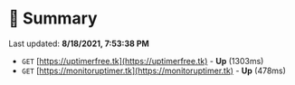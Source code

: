 # 📖 Summary
Last updated: **8/18/2021, 7:53:38 PM**

- `GET` [https://uptimerfree.tk](https://uptimerfree.tk) - **Up** (1303ms)
- `GET` [https://monitoruptimer.tk](https://monitoruptimer.tk) - **Up** (478ms)
